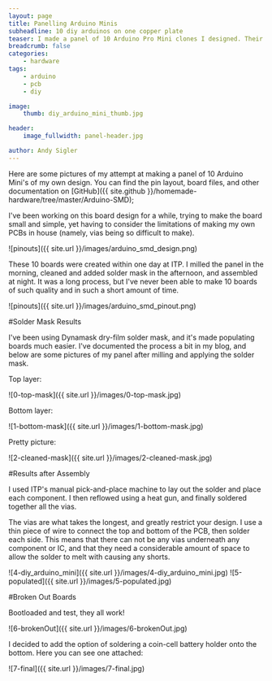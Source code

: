 ```yaml
---
layout: page
title: Panelling Arduino Minis
subheadline: 10 diy arduinos on one copper plate
teaser: I made a panel of 10 Arduino Pro Mini clones I designed. Their design was constrained by my DIY process, and the boards turned out great with the new soldermask process.
breadcrumb: false
categories:
    - hardware
tags:
    - arduino
    - pcb
    - diy

image:
    thumb: diy_arduino_mini_thumb.jpg

header:
    image_fullwidth: panel-header.jpg

author: Andy Sigler
---
```




Here are some pictures of my attempt at making a panel of 10 Arduino Mini's of my own design. You can find the pin layout, board files, and other documentation on [GitHub]({{ site.github }}/homemade-hardware/tree/master/Arduino-SMD);

I've been working on this board design for a while, trying to make the board small and simple, yet having to consider the limitations of making my own PCBs in house (namely, vias being so difficult to make).

![pinouts]({{ site.url }}/images/arduino_smd_design.png)

These 10 boards were created within one day at ITP. I milled the panel in the morning, cleaned and added solder mask in the afternoon, and assembled at night. It was a long process, but I've never been able to make 10 boards of such quality and in such a short amount of time.

![pinouts]({{ site.url }}/images/arduino_smd_pinout.png)

#Solder Mask Results

I've been using Dynamask dry-film solder mask, and it's made populating boards much easier. I've documented the process a bit in my blog, and below are some pictures of my panel after milling and applying the solder mask.

Top layer:

![0-top-mask]({{ site.url }}/images/0-top-mask.jpg)

Bottom layer:

![1-bottom-mask]({{ site.url }}/images/1-bottom-mask.jpg)

Pretty picture:

![2-cleaned-mask]({{ site.url }}/images/2-cleaned-mask.jpg)

#Results after Assembly

I used ITP's manual pick-and-place machine to lay out the solder and place each component. I then reflowed using a heat gun, and finally soldered together all the vias.

The vias are what takes the longest, and greatly restrict your design. I use a thin piece of wire to connect the top and bottom of the PCB, then solder each side. This means that there can not be any vias underneath any component or IC, and that they need a considerable amount of space to allow the solder to melt with causing any shorts.

![4-diy_arduino_mini]({{ site.url }}/images/4-diy_arduino_mini.jpg)
![5-populated]({{ site.url }}/images/5-populated.jpg)

#Broken Out Boards

Bootloaded and test, they all work!

![6-brokenOut]({{ site.url }}/images/6-brokenOut.jpg)

I decided to add the option of soldering a coin-cell battery holder onto the bottom. Here you can see one attached:

![7-final]({{ site.url }}/images/7-final.jpg)
